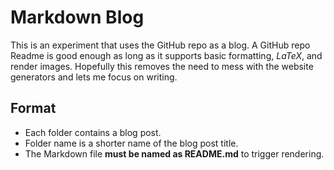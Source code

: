 # Markdown Blog

This is an experiment that uses the GitHub repo as a blog.
A GitHub repo Readme is good enough as long as it supports basic formatting, $LaTeX$, and render images.
Hopefully this removes the need to mess with the website generators and lets me focus on writing.

## Format

- Each folder contains a blog post.
- Folder name is a shorter name of the blog post title.
- The Markdown file **must be named as README.md** to trigger rendering.
